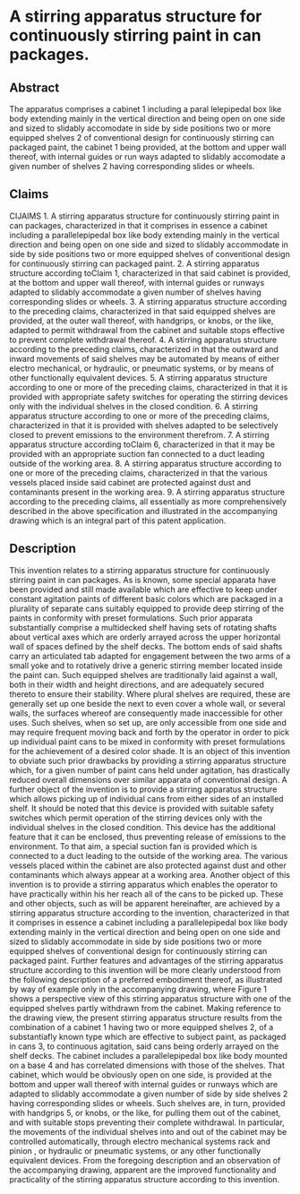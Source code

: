 # A stirring apparatus structure for continuously stirring paint in can packages.

## Abstract
The apparatus comprises a cabinet 1 including a paral lelepipedal box like body extending mainly in the vertical direction and being open on one side and sized to slidably accomodate in side by side positions two or more equipped shelves 2 of conventional design for continuously stirring can packaged paint, the cabinet 1 being provided, at the bottom and upper wall thereof, with internal guides or run ways adapted to slidably accomodate a given number of shelves 2 having corresponding slides or wheels.

## Claims
CIJAIMS 1. A stirring apparatus structure for continuously stirring paint in can packages, characterized in that it comprises in essence a cabinet including a parallelepipedal box like body extending mainly in the vertical direction and being open on one side and sized to slidably accommodate in side by side positions two or more equipped shelves of conventional design for continuously stirring can packaged paint. 2. A stirring apparatus structure according toClaim 1, characterized in that said cabinet is provided, at the bottom and upper wall thereof, with internal guides or runways adapted to slidably accommodate a given number of shelves having corresponding slides or wheels. 3. A stirring apparatus structure according to the preceding claims, characterized in that said equipped shelves are provided, at the outer wall thereof, with handgrips, or knobs, or the like, adapted to permit withdrawal from the cabinet and suitable stops effective to prevent complete withdrawal thereof. 4. A stirring apparatus structure according to the preceding claims, characterized in that the outward and inward movements of said shelves may be automated by means of either electro mechanical, or hydraulic, or pneumatic systems, or by means of other functionally equivalent devices. 5. A stirring apparatus structure according to one or more of the preceding claims, characterized in that it is provided with appropriate safety switches for operating the stirring devices only with the individual shelves in the closed condition. 6. A stirring apparatus structure according to one or more of the preceding claims, characterized in that it is provided with shelves adapted to be selectively closed to prevent emissions to the environment therefrom. 7. A stirring apparatus structure according toClaim 6, characterized in that it may be provided with an appropriate suction fan connected to a duct leading outside of the working area. 8. A stirring apparatus structure according to one or more of the preceding claims, characterized in that the various vessels placed inside said cabinet are protected against dust and contaminants present in the working area. 9. A stirring apparatus structure according to the preceding claims, all essentially as more comprehensively described in the above specification and illustrated in the accompanying drawing which is an integral part of this patent application.

## Description
This invention relates to a stirring apparatus structure for continuously stirring paint in can packages. As is known, some special apparata have been provided and still made available which are effective to keep under constant agitation paints of different basic colors which are packaged in a plurality of separate cans suitably equipped to provide deep stirring of the paints in conformity with preset formulations. Such prior apparata substantially comprise a multidecked shelf having sets of rotating shafts about vertical axes which are orderly arrayed across the upper horizontal wall of spaces defined by the shelf decks. The bottom ends of said shafts carry an articulated tab adapted for engagement between the two arms of a small yoke and to rotatively drive a generic stirring member located inside the paint can. Such equipped shelves are traditionally laid against a wall, both in their width and height directions, and are adequately secured thereto to ensure their stability. Where plural shelves are required, these are generally set up one beside the next to even cover a whole wall, or several walls, the surfaces whereof are consequently made inaccessible for other uses. Such shelves, when so set up, are only accessible from one side and may require frequent moving back and forth by the operator in order to pick up individual paint cans to be mixed in conformity with preset formulations for the achievement of a desired color shade. It is an object of this invention to obviate such prior drawbacks by providing a stirring apparatus structure which, for a given number of paint cans held under agitation, has drastically reduced overall dimensions over similar apparata of conventional design. A further object of the invention is to provide a stirring apparatus structure which allows picking up of individual cans from either sides of an installed shelf. It should be noted that this device is provided with suitable safety switches which permit operation of the stirring devices only with the individual shelves in the closed condition. This device has the additional feature that it can be enclosed, thus preventing release of emissions to the environment. To that aim, a special suction fan is provided which is connected to a duct leading to the outside of the working area. The various vessels placed within the cabinet are also protected against dust and other contaminants which always appear at a working area. Another object of this invention is to provide a stirring apparatus which enables the operator to have practically within his her reach all of the cans to be picked up. These and other objects, such as will be apparent hereinafter, are achieved by a stirring apparatus structure according to the invention, characterized in that it comprises in essence a cabinet including a parallelepipedal box like body extending mainly in the vertical direction and being open on one side and sized to slidably accommodate in side by side positions two or more equipped shelves of conventional design for continuously stirring can packaged paint. Further features and advantages of the stirring apparatus structure according to this invention will be more clearly understood from the following description of a preferred embodiment thereof, as illustrated by way of example only in the accompanying drawing, where Figure 1 shows a perspective view of this stirring apparatus structure with one of the equipped shelves partly withdrawn from the cabinet. Making reference to the drawing view, the present stirring apparatus structure results from the combination of a cabinet 1 having two or more equipped shelves 2, of a substantiafly known type which are effective to subject paint, as packaged in cans 3, to continuous agitation, said cans being orderly arrayed on the shelf decks. The cabinet includes a parallelepipedal box like body mounted on a base 4 and has correlated dimensions with those of the shelves. That cabinet, which would be obviously open on one side, is provided at the bottom and upper wall thereof with internal guides or runways which are adapted to slidably accommodate a given number of side by side shelves 2 having corresponding slides or wheels. Such shelves are, in turn, provided with handgrips 5, or knobs, or the like, for pulling them out of the cabinet, and with suitable stops preventing their complete withdrawal. In particular, the movements of the individual shelves into and out of the cabinet may be controlled automatically, through electro mechanical systems rack and pinion , or hydraulic or pneumatic systems, or any other functionally equivalent devices. From the foregoing description and an observation of the accompanying drawing, apparent are the improved functionality and practicality of the stirring apparatus structure according to this invention.